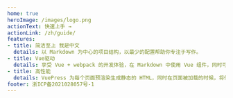 ```yaml
---
home: true
heroImage: /images/logo.png
actionText: 快速上手 →
actionLink: /zh/guide/
features:
- title: 简洁至上 我是中文
  details: 以 Markdown 为中心的项目结构，以最少的配置帮助你专注于写作。
- title: Vue驱动
  details: 享受 Vue + webpack 的开发体验，在 Markdown 中使用 Vue 组件，同时可以使用 Vue 来开发自定义主题。
- title: 高性能
  details: VuePress 为每个页面预渲染生成静态的 HTML，同时在页面被加载的时候，将作为 SPA 运行。 
footer: 浙ICP备2021028057号-1
---
```


